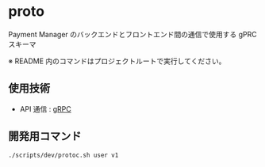 # proto

Payment Manager のバックエンドとフロントエンド間の通信で使用する gPRC スキーマ

※ README 内のコマンドはプロジェクトルートで実行してください。

## 使用技術

- API 通信 : [gRPC](https://grpc.io)

## 開発用コマンド

```sh
./scripts/dev/protoc.sh user v1
```
